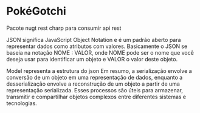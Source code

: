 # PokéGotchi

Pacote nugt rest charp para consumir api rest

JSON significa JavaScript Object Notation e é um padrão aberto para representar dados como atributos com valores.
Basicamente o JSON se baseia na notação NOME : VALOR, onde NOME pode ser o nome que você deseja usar para identificar um objeto e VALOR o valor deste objeto.

Model representa a estrutura do json
Em resumo, a serialização envolve a conversão de um objeto em uma representação de dados, enquanto a desserialização envolve a reconstrução de um objeto a partir de uma representação serializada. 
Esses processos são úteis para armazenar, transmitir e compartilhar objetos complexos entre diferentes sistemas e tecnologias.
